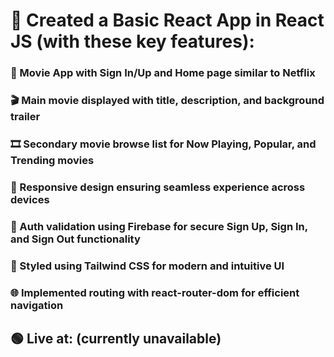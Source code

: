 <h1>🚀 Created a Basic React App in React JS (with these key features):</h1>
<h3>🚥 Movie App with Sign In/Up and Home page similar to Netflix </h3>
<h3>🎬 Main movie displayed with title, description, and background trailer</h3>
<h3>🎞️ Secondary movie browse list for Now Playing, Popular, and Trending movies</h3>
<h3>📱 Responsive design ensuring seamless experience across devices</h3>
<h3>🔑 Auth validation using Firebase for secure Sign Up, Sign In, and Sign Out functionality</h3>
<h3>🎨 Styled using Tailwind CSS for modern and intuitive UI</h3>
<h3>🌐 Implemented routing with react-router-dom for efficient navigation</h3>
<h2>🟢 Live at: (currently unavailable) </h2>
